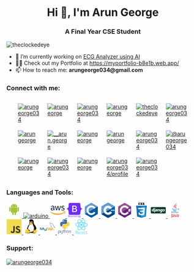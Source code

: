 <h1 align="center">Hi 👋, I'm Arun George</h1>
<h3 align="center">A Final Year CSE Student</h3>

<p align="left">
  <img src="https://komarev.com/ghpvc/?username=theclockedeye&label=Profile%20views&color=0e75b6&style=flat" alt="theclockedeye" />
</p>

<ul>
  <li>🔭 I’m currently working on <a href="hgasvhvdajhsvdkhasbk">ECG Analyzer using AI</a></li>
  <li>👨‍💻 Check out my Portfolio at <a href="https://myportfolio-b8e1b.web.app/">https://myportfolio-b8e1b.web.app/</a></li>
  <li>📫 How to reach me: <strong>arungeorge034@gmail.com</strong></li>
</ul>

<h3 align="left">Connect with me:</h3>
<p align="left" style="
    display: grid;
    grid-template-columns: repeat(auto-fit, minmax(50px, 1fr));
    gap: 20px;
    margin: 30px;
">
  <a href="https://codepen.io/arungeorge034" target="blank" border="1px solid white">
    <img align="center" src="https://raw.githubusercontent.com/rahuldkjain/github-profile-readme-generator/master/src/images/icons/Social/codepen.svg" alt="arungeorge034" height="30" width="40" />
  </a>
  <a href="https://dev.to/arungeorge" target="blank">
    <img align="center" src="https://raw.githubusercontent.com/rahuldkjain/github-profile-readme-generator/master/src/images/icons/Social/devto.svg" alt="arungeorge" height="40" width="60" />
  </a>
  <a href="https://linkedin.com/in/arungeorge034" target="blank">
    <img align="center" src="https://raw.githubusercontent.com/rahuldkjain/github-profile-readme-generator/master/src/images/icons/Social/linked-in-alt.svg" alt="arungeorge034" height="40" width="60" />
  </a>
  <a href="https://stackoverflow.com/users/arungeorge" target="blank">
    <img align="center" src="https://raw.githubusercontent.com/rahuldkjain/github-profile-readme-generator/master/src/images/icons/Social/stack-overflow.svg" alt="arungeorge" height="40" width="60" />
  </a>
  <a href="https://codesandbox.com/theclockedeye" target="blank">
    <img align="center" src="https://raw.githubusercontent.com/rahuldkjain/github-profile-readme-generator/master/src/images/icons/Social/codesandbox.svg" alt="theclockedeye" height="40" width="60" />
  </a>
  <a href="https://kaggle.com/arungeorge034" target="blank">
    <img align="center" src="https://raw.githubusercontent.com/rahuldkjain/github-profile-readme-generator/master/src/images/icons/Social/kaggle.svg" alt="arungeorge034" height="40" width="60" />
  </a>
  <a href="https://fb.com/arun george" target="blank">
    <img align="center" src="https://raw.githubusercontent.com/rahuldkjain/github-profile-readme-generator/master/src/images/icons/Social/facebook.svg" alt="arun george" height="40" width="60" />
  </a>
  <a href="https://instagram.com/__arun.george" target="blank">
    <img align="center" src="https://raw.githubusercontent.com/rahuldkjain/github-profile-readme-generator/master/src/images/icons/Social/instagram.svg" alt="__arun.george" height="40" width="60" />
  </a>
  <a href="https://dribbble.com/arungeorge" target="blank">
    <img align="center" src="https://raw.githubusercontent.com/rahuldkjain/github-profile-readme-generator/master/src/images/icons/Social/dribbble.svg" alt="arungeorge" height="40" width="60" />
  </a>
  <a href="https://www.behance.net/arun george" target="blank">
    <img align="center" src="https://raw.githubusercontent.com/rahuldkjain/github-profile-readme-generator/master/src/images/icons/Social/behance.svg" alt="arun george" height="40" width="60" />
  </a>
  <a href="https://www.codechef.com/users/arungeorge034" target="blank">
    <img align="center" src="https://cdn.jsdelivr.net/npm/simple-icons@3.1.0/icons/codechef.svg" alt="arungeorge034" height="40" width="60" />
  </a>
  <a href="https://www.hackerrank.com/@arungeorge034" target="blank">
    <img align="center" src="https://raw.githubusercontent.com/rahuldkjain/github-profile-readme-generator/master/src/images/icons/Social/hackerrank.svg" alt="@arungeorge034" height="40" width="60" />
  </a>
  <a href="https://codeforces.com/profile/arungeorge" target="blank">
    <img align="center" src="https://raw.githubusercontent.com/rahuldkjain/github-profile-readme-generator/master/src/images/icons/Social/codeforces.svg" alt="arungeorge" height="40" width="60" />
  </a>
  <a href="https://www.leetcode.com/arungeorge034" target="blank">
    <img align="center" src="https://raw.githubusercontent.com/rahuldkjain/github-profile-readme-generator/master/src/images/icons/Social/leet-code.svg" alt="arungeorge034" height="40" width="60" />
  </a>
  <a href="https://www.hackerearth.com/arungeorge" target="blank">
    <img align="center" src="https://raw.githubusercontent.com/rahuldkjain/github-profile-readme-generator/master/src/images/icons/Social/hackerearth.svg" alt="arungeorge" height="40" width="60" />
  </a>
  <a href="https://auth.geeksforgeeks.org/user/arungeorge034/profile" target="blank">
    <img align="center" src="https://raw.githubusercontent.com/rahuldkjain/github-profile-readme-generator/master/src/images/icons/Social/geeks-for-geeks.svg" alt="arungeorge034/profile" height="40" width="60" />
  </a>
  <a href="https://www.topcoder.com/members/arungeorge034" target="blank">
    <img align="center" src="https://raw.githubusercontent.com/rahuldkjain/github-profile-readme-generator/master/src/images/icons/Social/topcoder.svg" alt="arungeorge034" height="40" width="60"/>
  </a>
</p>

<h3 align="left">Languages and Tools:</h3>
<p align="left" margin="20px">
  <a href="https://developer.android.com" target="_blank" rel="noreferrer">
    <img src="https://raw.githubusercontent.com/devicons/devicon/master/icons/android/android-original-wordmark.svg" alt="android" width="40" height="40"/>
  </a>
  <a href="https://www.arduino.cc/" target="_blank" rel="noreferrer">
    <img src="https://cdn.worldvectorlogo.com/logos/arduino-1.svg" alt="arduino" width="40" height="40"/>
  </a>
  <a href="https://aws.amazon.com" target="_blank" rel="noreferrer">
    <img src="https://raw.githubusercontent.com/devicons/devicon/master/icons/amazonwebservices/amazonwebservices-original-wordmark.svg" alt="aws" width="40" height="40"/>
  </a>
  <a href="https://getbootstrap.com" target="_blank" rel="noreferrer">
    <img src="https://raw.githubusercontent.com/devicons/devicon/master/icons/bootstrap/bootstrap-plain-wordmark.svg" alt="bootstrap" width="40" height="40"/>
  </a>
  <a href="https://www.cprogramming.com/" target="_blank" rel="noreferrer">
    <img src="https://raw.githubusercontent.com/devicons/devicon/master/icons/c/c-original.svg" alt="c" width="40" height="40"/>
  </a>
  <a href="https://www.w3schools.com/cpp/" target="_blank" rel="noreferrer">
    <img src="https://raw.githubusercontent.com/devicons/devicon/master/icons/cplusplus/cplusplus-original.svg" alt="cplusplus" width="40" height="40"/>
  </a>
  <a href="https://www.w3schools.com/cs/" target="_blank" rel="noreferrer">
    <img src="https://raw.githubusercontent.com/devicons/devicon/master/icons/csharp/csharp-original.svg" alt="csharp" width="40" height="40"/>
  </a>
  <a href="https://www.w3schools.com/css/" target="_blank" rel="noreferrer">
    <img src="https://raw.githubusercontent.com/devicons/devicon/master/icons/css3/css3-original-wordmark.svg" alt="css3" width="40" height="40"/>
  </a>
  <a href="https://www.djangoproject.com/" target="_blank" rel="noreferrer">
    <img src="https://raw.githubusercontent.com/devicons/devicon/master/icons/django/django-original.svg" alt="django" width="40" height="40"/>
  </a>
  <a href="https://www.java.com" target="_blank" rel="noreferrer">
    <img src="https://raw.githubusercontent.com/devicons/devicon/master/icons/java/java-original-wordmark.svg" alt="java" width="40" height="40"/>
  </a>
  <a href="https://www.javascript.com" target="_blank" rel="noreferrer">
    <img src="https://raw.githubusercontent.com/devicons/devicon/master/icons/javascript/javascript-original.svg" alt="javascript" width="40" height="40"/>
  </a>
  <a href="https://www.linux.org/" target="_blank" rel="noreferrer">
    <img src="https://raw.githubusercontent.com/devicons/devicon/master/icons/linux/linux-original.svg" alt="linux" width="40" height="40"/>
  </a>
  <a href="https://www.mysql.com/" target="_blank" rel="noreferrer">
    <img src="https://raw.githubusercontent.com/devicons/devicon/master/icons/mysql/mysql-original-wordmark.svg" alt="mysql" width="40" height="40"/>
  </a>
  <a href="https://www.python.org" target="_blank" rel="noreferrer">
    <img src="https://raw.githubusercontent.com/devicons/devicon/master/icons/python/python-original-wordmark.svg" alt="python" width="40" height="40"/>
  </a>
  <a href="https://www.djangoproject.com/" target="_blank" rel="noreferrer">
    <img src="https://raw.githubusercontent.com/devicons/devicon/master/icons/react/react-original-wordmark.svg" alt="react" width="40" height="40"/>
  </a>
</p>

<h3 align="left">Support:</h3>
<p align="left">
  <a href="https://www.buymeacoffee.com/arungeorge034" target="blank">
    <img align="center" src="https://cdn.buymeacoffee.com/buttons/v2/default-yellow.png" alt="arungeorge034" height="40" width="170" />
  </a>
</p>
